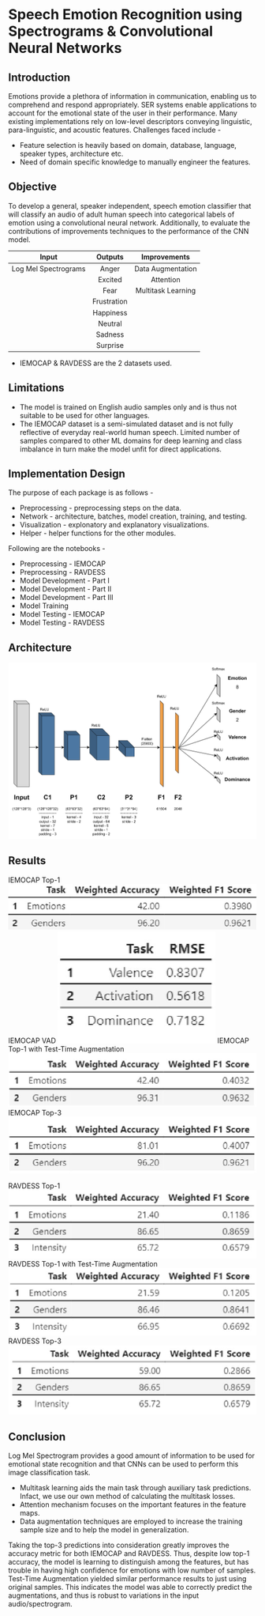 # Speech Emotion Recognition using Spectrograms & Convolutional Neural Networks

## Introduction
Emotions provide a plethora of information in communication, enabling us to comprehend and respond appropriately. SER systems enable applications to account for the emotional state of the user in their performance. Many existing implementations rely on low-level descriptors conveying linguistic, para-linguistic, and acoustic features. Challenges faced include -
- Feature selection is heavily based on domain, database, language, speaker types, architecture etc.
- Need of domain specific knowledge to manually engineer the features.


## Objective
To develop a general, speaker independent, speech emotion classifier that will classify an audio of adult human speech into categorical labels of emotion using a convolutional neural network. Additionally, to evaluate the contributions of improvements techniques to the performance of the CNN model.

| Input | Outputs | Improvements |
| :-: | :-: | :-: |
| Log Mel Spectrograms | Anger | Data Augmentation |
|| Excited | Attention |
|| Fear | Multitask Learning |
|| Frustration ||
|| Happiness ||
|| Neutral ||
|| Sadness ||
|| Surprise ||

- IEMOCAP & RAVDESS are the 2 datasets used.

## Limitations
- The model is trained on English audio samples only and is thus not suitable to be used for other languages.
- The IEMOCAP dataset is a semi-simulated dataset and is not fully reflective of everyday real-world human speech. Limited number of samples compared to other ML domains for deep learning and class imbalance in turn make the model unfit for direct applications.

## Implementation Design

The purpose of each package is as follows -
- Preprocessing - preprocessing steps on the data.
- Network - architecture, batches, model creation, training, and testing.
- Visualization - explonatory and explanatory visualizations.
- Helper - helper functions for the other modules.

Following are the notebooks -
- Preprocessing - IEMOCAP
- Preprocessing - RAVDESS
- Model Development - Part I
- Model Development - Part II
- Model Development - Part III
- Model Training
- Model Testing - IEMOCAP
- Model Testing - RAVDESS

## Architecture
![Architecture](https://github.com/MohammadUmarAsif/speech-emotion-recognition/blob/main/images/arch.png?raw=true)

## Results
IEMOCAP Top-1
![IEMOCAP Top-1](https://github.com/MohammadUmarAsif/speech-emotion-recognition/blob/main/images/iemocap_top1.jpg?raw=true)
IEMOCAP VAD
![IEMOCAP VAD](https://github.com/MohammadUmarAsif/speech-emotion-recognition/blob/main/images/iemocap_vad.jpg?raw=true)
IEMOCAP Top-1 with Test-Time Augmentation
![IEMOCAP Top-1 with TTA](https://github.com/MohammadUmarAsif/speech-emotion-recognition/blob/main/images/iemocap_tta.jpg?raw=true)
IEMOCAP Top-3
![IEMOCAP Top-3](https://github.com/MohammadUmarAsif/speech-emotion-recognition/blob/main/images/iemocap_top3.jpg?raw=true)

RAVDESS Top-1
![RAVDESS Top-1](https://github.com/MohammadUmarAsif/speech-emotion-recognition/blob/main/images/ravdess_top1.jpg?raw=true)
RAVDESS Top-1 with Test-Time Augmentation
![RAVDESS Top-1 with TTA](https://github.com/MohammadUmarAsif/speech-emotion-recognition/blob/main/images/ravdess_tta.jpg?raw=true)
RAVDESS Top-3
![RAVDESS Top-3](https://github.com/MohammadUmarAsif/speech-emotion-recognition/blob/main/images/ravdess_top3.jpg?raw=true)


## Conclusion
Log Mel Spectrogram provides a good amount of information to be used for emotional state recognition and that CNNs can be used to perform this image classification task. 
- Multitask learning aids the main task through auxiliary task predictions. Infact, we use our own method of calculating the multitask losses. 
- Attention mechanism focuses on the important features in the feature maps. 
- Data augmentation techniques are employed to increase the training sample size and to help the model in generalization.

Taking the top-3 predictions into consideration greatly improves the accuracy metric for both IEMOCAP and RAVDESS. Thus, despite low top-1 accuracy, the model is learning to distinguish among the features, but has trouble in having high confidence for emotions with low number of samples. Test-Time Augmentation yielded similar performance results to just using original samples. This indicates the model was able to correctly predict the augmentations, and thus is robust to variations in the input audio/spectrogram.